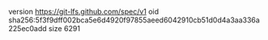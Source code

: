 version https://git-lfs.github.com/spec/v1
oid sha256:5f3f9dff002bca5e6d4920f97855aeed6042910cb51d0d4a3aa336a225ec0add
size 6291
